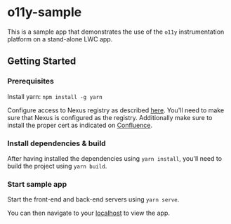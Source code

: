 # o11y-sample

This is a sample app that demonstrates the use of the `o11y` instrumentation platform on a stand-alone LWC app.

## Getting Started

### Prerequisites

Install yarn: `npm install -g yarn`

Configure access to Nexus registry as described [here](https://git.soma.salesforce.com/nodeforce/nexus-npms). You'll need to make sure that Nexus is configured as the registry. Additionally make sure to install the proper cert as indicated on [Confluence](https://confluence.internal.salesforce.com/pages/viewpage.action?spaceKey=NEXUS&title=Nexus+NPM+Repositories).

### Install dependencies & build

After having installed the dependencies using `yarn install`, you'll need to build the project using `yarn build`.

### Start sample app

Start the front-end and back-end servers using `yarn serve`.

You can then navigate to your [localhost](http://localhost:3001) to view the app.
